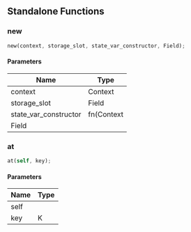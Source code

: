 ## Standalone Functions

### new

```rust
new(context, storage_slot, state_var_constructor, Field);
```

#### Parameters
| Name | Type |
| --- | --- |
| context | Context |
| storage_slot | Field |
| state_var_constructor | fn(Context |
| Field |  |

### at

```rust
at(self, key);
```

#### Parameters
| Name | Type |
| --- | --- |
| self |  |
| key | K |

